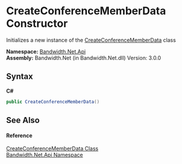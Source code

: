﻿# CreateConferenceMemberData Constructor 
 

Initializes a new instance of the <a href ="T_Bandwidth_Net_Api_CreateConferenceMemberData.md">CreateConferenceMemberData</a> class

**Namespace:**&nbsp;<a href ="N_Bandwidth_Net_Api.md">Bandwidth.Net.Api</a><br />**Assembly:**&nbsp;Bandwidth.Net (in Bandwidth.Net.dll) Version: 3.0.0

## Syntax

**C#**<br />
``` C#
public CreateConferenceMemberData()
```


## See Also


#### Reference
<a href ="T_Bandwidth_Net_Api_CreateConferenceMemberData.md">CreateConferenceMemberData Class</a><br /><a href ="N_Bandwidth_Net_Api.md">Bandwidth.Net.Api Namespace</a><br />